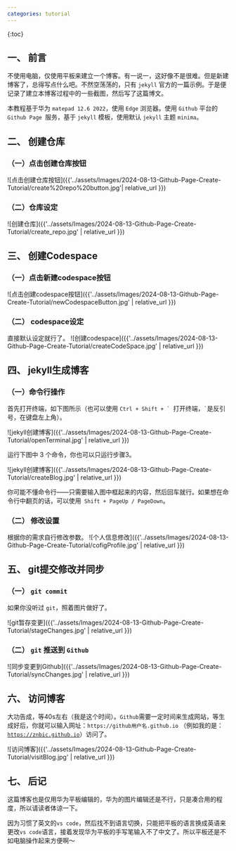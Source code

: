 ```yaml
---
categories: tutorial
---
```

{:toc}
## 一、 前言

不使用电脑，仅使用平板来建立一个博客。有一说一，这好像不是很难。但是新建博客了，总得写点什么吧。不然空荡荡的，只有 `jekyll` 官方的一篇示例。于是便记录了建立本博客过程中的一些截图，然后写了这篇博文。

本教程基于华为 `matepad 12.6 2022`，使用 `Edge` 浏览器。使用 `Github` 平台的 `Github Page `服务，基于 `jekyll` 模板，使用默认 `jekyll` 主题 `minima`。

## 二、 创建仓库

### （一）点击创建仓库按钮

![点击创建仓库按钮]({{'../assets/Images/2024-08-13-Github-Page-Create-Tutorial/create%20repo%20button.jpg'| relative_url }})

### （二）仓库设定

![创建仓库]({{'../assets/Images/2024-08-13-Github-Page-Create-Tutorial/create_repo.jpg' | relative_url }})

## 三、 创建Codespace

### （一）点击新建codespace按钮
![点击创建codespace按钮]({{'../assets/Images/2024-08-13-Github-Page-Create-Tutorial/newCodespaceButton.jpg' | relative_url }})

### （二） codespace设定
直接默认设定就行了。
![创建codespace]({{'../assets/Images/2024-08-13-Github-Page-Create-Tutorial/createCodeSpace.jpg' | relative_url }})

## 四、 jekyll生成博客

### （一）命令行操作

首先打开终端，如下图所示（也可以使用 ``Ctrl + Shift + ` ``打开终端，`` ` ``是反引号，在键盘左上角）。

![jekyll创建博客]({{'../assets/Images/2024-08-13-Github-Page-Create-Tutorial/openTerminal.jpg' | relative_url }})

运行下图中 3 个命令，你也可以只运行步骤3。

![jekyll创建博客]({{'../assets/Images/2024-08-13-Github-Page-Create-Tutorial/createBlog.jpg' | relative_url }})

你可能不懂命令行——只需要输入图中框起来的内容，然后回车就行。如果想在命令行中翻页的话，可以使用` Shift + PageUp / PageDown`。 




### （二） 修改设置
根据你的需求自行修改参数。
![个人信息修改]({{'../assets/Images/2024-08-13-Github-Page-Create-Tutorial/cofigProfile.jpg' | relative_url }})

## 五、 git提交修改并同步

### （一） `git commit`

如果你没听过 `git`，照着图片做好了。 

![git暂存变更]({{'../assets/Images/2024-08-13-Github-Page-Create-Tutorial/stageChanges.jpg' | relative_url }})

### （二） `git` 推送到 `Github`

![同步变更到Github]({{'../assets/Images/2024-08-13-Github-Page-Create-Tutorial/syncChanges.jpg' | relative_url }})

## 六、 访问博客

大功告成，等40s左右（我是这个时间）。`Github`需要一定时间来生成网站，等生成好后，你就可以输入网址：`https://github用户名.github.io` （例如我的是：[`https://znbic.github.io`](https://znbic.github.io)）访问了。

![访问博客]({{'../assets/Images/2024-08-13-Github-Page-Create-Tutorial/visitBlog.jpg' | relative_url }})

## 七、 后记

这篇博客也是仅用华为平板编辑的，华为的图片编辑还是不行，只是凑合用的程度，所以请读者体谅一下。

因为习惯了英文的`vs code`，然后找不到语言切换，只能把平板的语言换成英语来更改`vs code`语言，接着发现华为平板的手写笔输入不了中文了。所以平板还是不如电脑操作起来方便啊～
